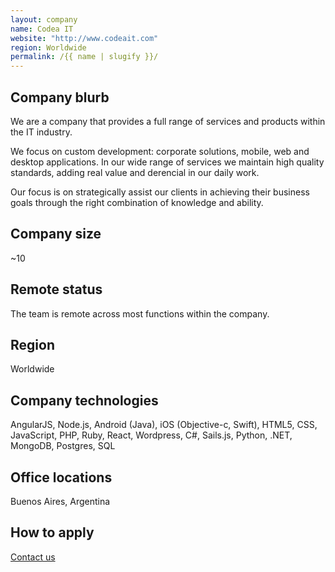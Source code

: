 ```yaml
---
layout: company
name: Codea IT
website: "http://www.codeait.com"
region: Worldwide
permalink: /{{ name | slugify }}/
---
```


## Company blurb

We are a company that provides a full range of services and products within the IT industry.

We focus on custom development: corporate solutions, mobile, web and desktop applications. In our wide range of services we maintain high quality standards, adding real value and derencial in our daily work.

Our focus is on strategically assist our clients in achieving their business goals through the right combination of knowledge and ability.

## Company size

~10

## Remote status

The team is remote across most functions within the company.

## Region

Worldwide

## Company technologies

AngularJS, Node.js, Android (Java), iOS (Objective-c, Swift), HTML5, CSS, JavaScript, PHP, Ruby, React, Wordpress, C#, Sails.js, Python, .NET, MongoDB, Postgres, SQL 

## Office locations

Buenos Aires, Argentina

## How to apply

[Contact us](http://www.codeait.com)